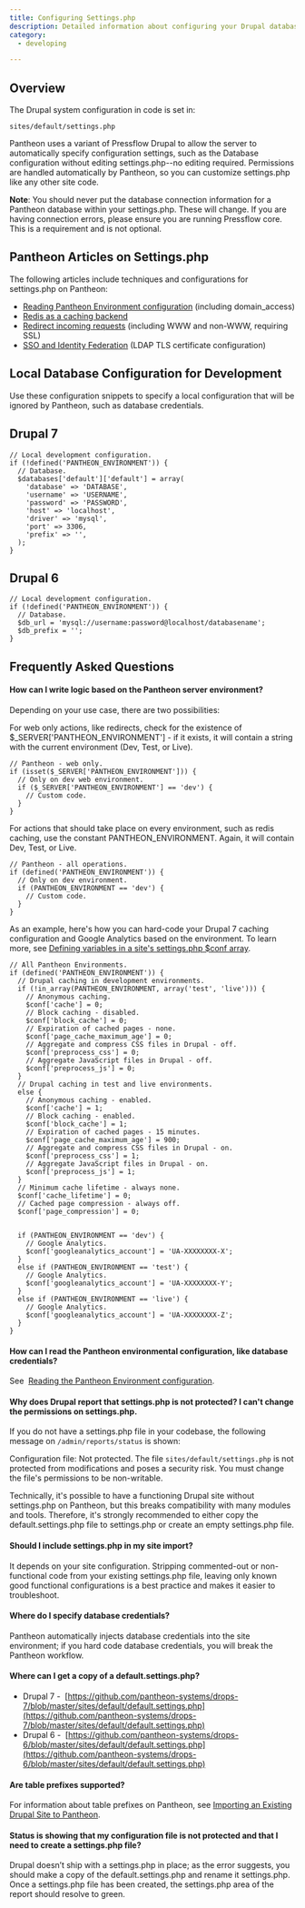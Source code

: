 ```yaml
---
title: Configuring Settings.php
description: Detailed information about configuring your Drupal database settings.
category:
  - developing

---
```

## Overview

The Drupal system configuration in code is set in:

    sites/default/settings.php

Pantheon uses a variant of Pressflow Drupal to allow the server to automatically specify configuration settings, such as the Database configuration without editing settings.php--no editing required. Permissions are handled automatically by Pantheon, so you can customize settings.php like any other site code.

**Note**: You should never put the database connection information for a Pantheon database within your settings.php. These will change. If you are having connection errors, please ensure you are running Pressflow core. This is a requirement and is not optional.

## Pantheon Articles on Settings.php

The following articles include techniques and configurations for settings.php on Pantheon:

- [Reading Pantheon Environment configuration](/docs/articles/sites/code/reading-pantheon-environment-configuration) (including domain\_access)
- [Redis as a caching backend](/docs/articles/sites/redis-as-a-caching-backend)
- [Redirect incoming requests](/docs/articles/sites/code/redirect-incoming-requests) (including WWW and non-WWW, requiring SSL)
- [SSO and Identity Federation](/docs/articles/sites/code/sso-and-identity-federation) (LDAP TLS certificate configuration)

## Local Database Configuration for Development

Use these configuration snippets to specify a local configuration that will be ignored by Pantheon, such as database credentials.

## Drupal 7

    ​// Local development configuration.
    if (!defined('PANTHEON_ENVIRONMENT')) {
      // Database.
      $databases['default']['default'] = array(
        'database' => 'DATABASE',
        'username' => 'USERNAME',
        'password' => 'PASSWORD',
        'host' => 'localhost',
        'driver' => 'mysql',
        'port' => 3306,
        'prefix' => '',
      );
    }

## Drupal 6

    // Local development configuration.
    if (!defined('PANTHEON_ENVIRONMENT')) {
      // Database.  
      $db_url = 'mysql://username:password@localhost/databasename';
      $db_prefix = '';
    }

## Frequently Asked Questions

#### How can I write logic based on the Pantheon server environment?

Depending on your use case, there are two possibilities:

For web only actions, like redirects, check for the existence of $\_SERVER['PANTHEON\_ENVIRONMENT'] - if it exists, it will contain a string with the current environment (Dev, Test, or Live).

    // Pantheon - web only.
    if (isset($_SERVER['PANTHEON_ENVIRONMENT'])) {
      // Only on dev web environment.
      if ($_SERVER['PANTHEON_ENVIRONMENT'] == 'dev') {
        // Custom code.
      }
    }

For actions that should take place on every environment, such as redis caching, use the constant ​PANTHEON\_ENVIRONMENT. Again, it will contain Dev, Test, or Live.

    // Pantheon - all operations.
    if (defined('PANTHEON_ENVIRONMENT')) {
      // Only on dev environment.
      if (PANTHEON_ENVIRONMENT == 'dev') {
        // Custom code.
      }
    }

As an example, here's how you can hard-code your Drupal 7 caching configuration and Google Analytics based on the environment. To learn more, see [Defining variables in a site's settings.php $conf array](https://drupal.org/node/1525472).

    // All Pantheon Environments.
    if (defined('PANTHEON_ENVIRONMENT')) {
      // Drupal caching in development environments.
      if (!in_array(PANTHEON_ENVIRONMENT, array('test', 'live'))) {
        // Anonymous caching.
        $conf['cache'] = 0;
        // Block caching - disabled.
        $conf['block_cache'] = 0;
        // Expiration of cached pages - none.
        $conf['page_cache_maximum_age'] = 0;
        // Aggregate and compress CSS files in Drupal - off.
        $conf['preprocess_css'] = 0;
        // Aggregate JavaScript files in Drupal - off.
        $conf['preprocess_js'] = 0;
      }
      // Drupal caching in test and live environments.
      else {
        // Anonymous caching - enabled.
        $conf['cache'] = 1;
        // Block caching - enabled.
        $conf['block_cache'] = 1;
        // Expiration of cached pages - 15 minutes.
        $conf['page_cache_maximum_age'] = 900;
        // Aggregate and compress CSS files in Drupal - on.
        $conf['preprocess_css'] = 1;
        // Aggregate JavaScript files in Drupal - on.
        $conf['preprocess_js'] = 1;
      }
      // Minimum cache lifetime - always none.
      $conf['cache_lifetime'] = 0;
      // Cached page compression - always off.
      $conf['page_compression'] = 0;


      if (PANTHEON_ENVIRONMENT == 'dev') {
        // Google Analytics.
        $conf['googleanalytics_account'] = 'UA-XXXXXXXX-X';
      }
      else if (PANTHEON_ENVIRONMENT == 'test') {
        // Google Analytics.
        $conf['googleanalytics_account'] = 'UA-XXXXXXXX-Y';
      }
      else if (PANTHEON_ENVIRONMENT == 'live') {
        // Google Analytics.
        $conf['googleanalytics_account'] = 'UA-XXXXXXXX-Z';
      }
    }

#### How can I read the Pantheon environmental configuration, like database credentials?

See  [Reading the Pantheon Environment configuration](/docs/articles/sites/code/reading-pantheon-environment-configuration).

#### Why does Drupal report that settings.php is not protected? I can't change the permissions on settings.php.

If you do not have a settings.php file in your codebase, the following message on `/admin/reports/status` is shown:

Configuration file: Not protected. The file `sites/default/settings.php` is not protected from modifications and poses a security risk. You must change the file's permissions to be non-writable.

Technically, it's possible to have a functioning Drupal site without settings.php on Pantheon, but this breaks compatibility with many modules and tools. Therefore, it's strongly recommended to either copy the default.settings.php file to settings.php or create an empty settings.php file.

#### Should I include settings.php in my site import?

It depends on your site configuration. Stripping commented-out or non-functional code from your existing settings.php file, leaving only known good functional configurations is a best practice and makes it easier to troubleshoot.

#### Where do I specify database credentials?

Pantheon automatically injects database credentials into the site environment; if you hard code database credentials, you will break the Pantheon workflow.

#### Where can I get a copy of a default.settings.php?

- Drupal 7 -  [https://github.com/pantheon-systems/drops-7/blob/master/sites/default/default.settings.php](https://github.com/pantheon-systems/drops-7/blob/master/sites/default/default.settings.php)
- Drupal 6 -  [https://github.com/pantheon-systems/drops-6/blob/master/sites/default/default.settings.php](https://github.com/pantheon-systems/drops-6/blob/master/sites/default/default.settings.php)

#### Are table prefixes supported?


For information about table prefixes on Pantheon, see [Importing an Existing Drupal Site to Pantheon](/docs/articles/drupal/importing-an-existing-drupal-site-to-pantheon).

#### Status is showing that my configuration file is not protected and that I need to create a settings.php file?

Drupal doesn’t ship with a settings.php in place; as the error suggests, you should make a copy of the default.settings.php and rename it settings.php. Once a settings.php file has been created, the settings.php area of the report should resolve to green.
